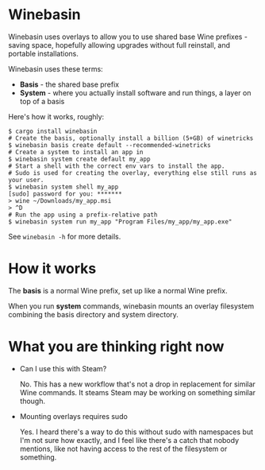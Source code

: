 # Winebasin

Winebasin uses overlays to allow you to use shared base Wine prefixes - saving space, hopefully allowing upgrades without full reinstall, and portable installations.

Winebasin uses these terms:

- **Basis** - the shared base prefix
- **System** - where you actually install software and run things, a layer on top of a basis

Here's how it works, roughly:

```shell
$ cargo install winebasin
# Create the basis, optionally install a billion (5+GB) of winetricks
$ winebasin basis create default --recommended-winetricks
# Create a system to install an app in
$ winebasin system create default my_app
# Start a shell with the correct env vars to install the app.
# Sudo is used for creating the overlay, everything else still runs as your user.
$ winebasin system shell my_app
[sudo] password for you: *******
> wine ~/Downloads/my_app.msi
> ^D
# Run the app using a prefix-relative path
$ winebasin system run my_app "Program Files/my_app/my_app.exe"
```

See `winebasin -h` for more details.

# How it works

The **basis** is a normal Wine prefix, set up like a normal Wine prefix.

When you run **system** commands, winebasin mounts an overlay filesystem combining the basis directory and system directory.

# What you are thinking right now

- Can I use this with Steam?

  No. This has a new workflow that's not a drop in replacement for similar Wine commands. It steams Steam may be working on something similar though.

- Mounting overlays requires sudo

  Yes. I heard there's a way to do this without sudo with namespaces but I'm not sure how exactly, and I feel like there's a catch that nobody mentions, like not having access to the rest of the filesystem or something.
